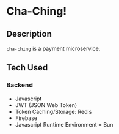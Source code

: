 # Cha-Ching!

## Description

`cha-ching` is a payment microservice.

## Tech Used

### Backend

- Javascript
- JWT (JSON Web Token)
- Token Caching/Storage: Redis
- Firebase
- Javascript Runtime Environment = Bun
